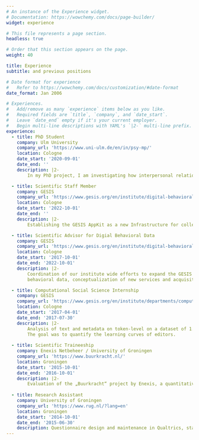```yaml
---
# An instance of the Experience widget.
# Documentation: https://wowchemy.com/docs/page-builder/
widget: experience

# This file represents a page section.
headless: true

# Order that this section appears on the page.
weight: 40

title: Experience
subtitle: and previous positions

# Date format for experience
#   Refer to https://wowchemy.com/docs/customization/#date-format
date_format: Jan 2006

# Experiences.
#   Add/remove as many `experience` items below as you like.
#   Required fields are `title`, `company`, and `date_start`.
#   Leave `date_end` empty if it's your current employer.
#   Begin multi-line descriptions with YAML's `|2-` multi-line prefix.
experience:
  - title: PhD Student
    company: Ulm University
    company_url: 'https://www.uni-ulm.de/en/in/psy-mp/'
    location: Cologne
    date_start: '2020-09-01'
    date_end: ''
    description: |2-
        In my PhD project, I am investigating how interpersonal relationships can be quantified using         chat logs, specifically donated WhatsApp chat logs. I am developing interactive methods for           transparent, ethical and secure data donation, and investigate how social relationships are           expressed through different communication patterns.

  - title: Scientific Staff Member
    company: GESIS
    company_url: 'https://www.gesis.org/en/institute/digital-behavioral-data'
    location: Cologne
    date_start: '2022-10-01'
    date_end: ''
    description: |2-
        Establishing the GESIS AppKit as a new Infrastructure for collecting mobile phone survey and sensor data.

  - title: Scientific Advisor for Digial Behavioral Data
    company: GESIS
    company_url: 'https://www.gesis.org/en/institute/digital-behavioral-data'
    location: Cologne
    date_start: '2017-10-01'
    date_end: '2022-10-01'
    description: |2-
        Coordination of our institute wide efforts to expand the GESIS service portfolio to digital
        behavioral data, conceptualization of new services and acquisition of third-party funding. The         position includes a component for research in data and web science.

  - title: Computational Social Science Internship
    company: GESIS
    company_url: 'https://www.gesis.org/en/institute/departments/computational-social-science'
    location: Cologne
    date_start: '2017-04-01'
    date_end: '2017-07-30'
    description: |2-
        Analysis of text and metadata on token-level on a dataset of 1.3 million Wikipedia revisions.
        The goal was to quantify the learning curves of editors.
        
  - title: Scientific Traineeship
    company: Enexis Netbeheer / University of Groningen
    company_url: 'https://www.buurkracht.nl/'
    location: Groningen
    date_start: '2015-10-01'
    date_end: '2016-10-01'
    description: |2-
        Evaluation of the „Buurkracht“ project by Enexis, a quantitative long-term study of a                 bottom-up energy conservation initiative.
    
  - title: Research Assistant
    company: University of Groningen
    company_url: 'https://www.rug.nl/?lang=en'
    location: Groningen
    date_start: '2014-10-01'
    date_end: '2015-06-30'
    description: Questionnaire design and maintenance in Qualtrics, statistical analyses in R and SPSS
---
```

